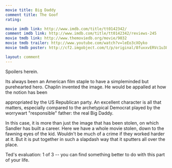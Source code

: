 ```yaml
---
movie title: Big Daddy
comment title: The Goof
rating: 

movie imdb link: http://www.imdb.com/title/tt0142342/
comment imdb link: http://www.imdb.com/title/tt0142342/reviews-245
movie tmdb link: http://www.themoviedb.org/movie/9032
movie tmdb trailer: http://www.youtube.com/watch?v=leEo3cXOyko
movie tmdb poster: http://cf2.imgobject.com/t/p/original/8fuxxvERVc1u38NW5zZVYaSOhyZ.jpg

layout: comment
---
```


Spoilers herein.

Its always been an American film staple to have a simpleminded but purehearted hero.  Chaplin invented the image. He would be appalled at how the notion has been

appropriated by the US Republican party. An excellent character is all that matters,  especially compared to the archetypical Democrat played by the worrywart "responsible"  father: the real Big Daddy.

In this case, it is more than just the image that has been stolen, on which Sandler has  built a career. Here we have a whole movie stolen, down to the fawning eyes of the kid.  Wouldn't be much of a crime if they worked harder at it. But it is put together in such a  slapdash way that it sputters all over the place.

Ted's evaluation: 1 of 3 -- you can find something better to do with this part of your life.